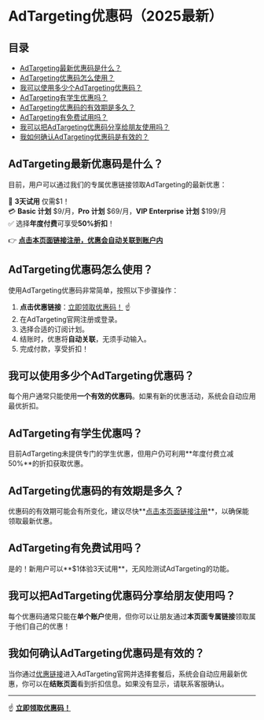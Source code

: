 # AdTargeting优惠码（2025最新）

## 目录
- [AdTargeting最新优惠码是什么？](#adtargeting最新优惠码是什么)
- [AdTargeting优惠码怎么使用？](#adtargeting优惠码怎么使用)
- [我可以使用多少个AdTargeting优惠码？](#我可以使用多少个adtargeting优惠码)
- [AdTargeting有学生优惠吗？](#adtargeting有学生优惠吗)
- [AdTargeting优惠码的有效期是多久？](#adtargeting优惠码的有效期是多久)
- [AdTargeting有免费试用吗？](#adtargeting有免费试用吗)
- [我可以把AdTargeting优惠码分享给朋友使用吗？](#我可以把adtargeting优惠码分享给朋友使用吗)
- [我如何确认AdTargeting优惠码是有效的？](#我如何确认adtargeting优惠码是有效的)

## AdTargeting最新优惠码是什么？

目前，用户可以通过我们的专属优惠链接领取AdTargeting的最新优惠：

🎁 **3天试用** 仅需$1！  
💳 **Basic 计划** $9/月，**Pro 计划** $69/月，**VIP Enterprise 计划** $199/月  
✅ 选择**年度付费**可享受**50%折扣**！  

👉 **[点击本页面链接注册，优惠会自动关联到账户内](https://bit.ly/3Y5m0xd)**

## AdTargeting优惠码怎么使用？

使用AdTargeting优惠码非常简单，按照以下步骤操作：

1. **点击优惠链接**：[立即领取优惠码！](https://bit.ly/3Y5m0xd) ☝️
2. 在AdTargeting官网注册或登录。
3. 选择合适的订阅计划。
4. 结账时，优惠将**自动关联**，无须手动输入。
5. 完成付款，享受折扣！

## 我可以使用多少个AdTargeting优惠码？

每个用户通常只能使用**一个有效的优惠码**。如果有新的优惠活动，系统会自动应用最优折扣。

## AdTargeting有学生优惠吗？

目前AdTargeting未提供专门的学生优惠，但用户仍可利用**年度付费立减50%**的折扣获取优惠。

## AdTargeting优惠码的有效期是多久？

优惠码的有效期可能会有所变化，建议尽快**[点击本页面链接注册](https://bit.ly/3Y5m0xd)**，以确保能领取最新优惠。

## AdTargeting有免费试用吗？

是的！新用户可以**$1体验3天试用**，无风险测试AdTargeting的功能。

## 我可以把AdTargeting优惠码分享给朋友使用吗？

每个优惠码通常只能在**单个账户**使用，但你可以让朋友通过**本页面专属链接**领取属于他们自己的优惠！

## 我如何确认AdTargeting优惠码是有效的？

当你通过[优惠链接](https://bit.ly/3Y5m0xd)进入AdTargeting官网并选择套餐后，系统会自动应用最新优惠，你可以在**结账页面**看到折扣信息。如果没有显示，请联系客服确认。

---

☝️ **[立即领取优惠码！](https://bit.ly/3Y5m0xd)**
